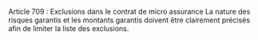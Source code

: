 Article 709 : Exclusions dans le contrat de micro assurance
La nature des risques garantis et les montants garantis doivent être clairement précisés afin de limiter la liste des exclusions.